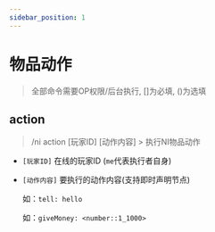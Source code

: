 ```yaml
---
sidebar_position: 1
---
```


# 物品动作

> 全部命令需要OP权限/后台执行, []为必填, ()为选填

## action

> /ni action \[玩家ID] \[动作内容] > 执行NI物品动作

* `[玩家ID]` 在线的玩家ID (`me`代表执行者自身)

* `[动作内容]` 要执行的动作内容(支持即时声明节点)

    如：`tell: hello`

    如：`giveMoney: <number::1_1000>`
